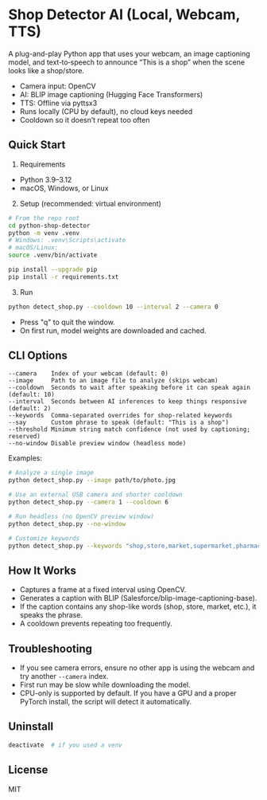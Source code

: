 # Shop Detector AI (Local, Webcam, TTS)

A plug-and-play Python app that uses your webcam, an image captioning model, and text‑to‑speech to announce “This is a shop” when the scene looks like a shop/store.

- Camera input: OpenCV
- AI: BLIP image captioning (Hugging Face Transformers)
- TTS: Offline via pyttsx3
- Runs locally (CPU by default), no cloud keys needed
- Cooldown so it doesn’t repeat too often

## Quick Start

1) Requirements
- Python 3.9–3.12
- macOS, Windows, or Linux

2) Setup (recommended: virtual environment)

```bash
# From the repo root
cd python-shop-detector
python -m venv .venv
# Windows: .venv\Scripts\activate
# macOS/Linux:
source .venv/bin/activate

pip install --upgrade pip
pip install -r requirements.txt
```

3) Run

```bash
python detect_shop.py --cooldown 10 --interval 2 --camera 0
```

- Press "q" to quit the window.
- On first run, model weights are downloaded and cached.

## CLI Options

```text
--camera    Index of your webcam (default: 0)
--image     Path to an image file to analyze (skips webcam)
--cooldown  Seconds to wait after speaking before it can speak again (default: 10)
--interval  Seconds between AI inferences to keep things responsive (default: 2)
--keywords  Comma-separated overrides for shop-related keywords
--say       Custom phrase to speak (default: "This is a shop")
--threshold Minimum string match confidence (not used by captioning; reserved)
--no-window Disable preview window (headless mode)
```

Examples:
```bash
# Analyze a single image
python detect_shop.py --image path/to/photo.jpg

# Use an external USB camera and shorter cooldown
python detect_shop.py --camera 1 --cooldown 6

# Run headless (no OpenCV preview window)
python detect_shop.py --no-window

# Customize keywords
python detect_shop.py --keywords "shop,store,market,supermarket,pharmacy"
```

## How It Works
- Captures a frame at a fixed interval using OpenCV.
- Generates a caption with BLIP (Salesforce/blip-image-captioning-base).
- If the caption contains any shop-like words (shop, store, market, etc.), it speaks the phrase.
- A cooldown prevents repeating too frequently.

## Troubleshooting
- If you see camera errors, ensure no other app is using the webcam and try another `--camera` index.
- First run may be slow while downloading the model.
- CPU-only is supported by default. If you have a GPU and a proper PyTorch install, the script will detect it automatically.

## Uninstall
```bash
deactivate  # if you used a venv
```

## License
MIT